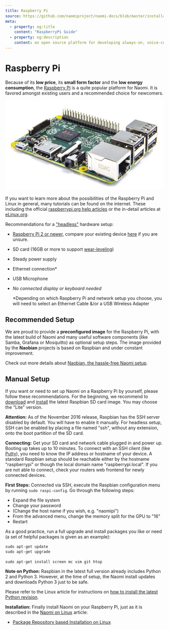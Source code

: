 ```yaml
---
title: Raspberry Pi
source: https://github.com/naomiproject/naomi-docs/blob/master/installation/rasppi.md
meta:
  - property: og:title
    content: "RaspberryPi Guide"
  - property: og:description
    content: an open source platform for developing always-on, voice-controlled applications
---
```


# Raspberry Pi

Because of its **low price**, its **small form factor** and the **low energy consumption**, the [Raspberry Pi](https://www.raspberrypi.org) is a quite popular platform for Naomi.
It is favored amongst existing users and a recommended choice for newcomers.

![Raspberry Pi 2 Model B](./system/rpi2b.png)

If you want to learn more about the possibilities of the Raspberry Pi and Linux in general, many tutorials can be found on the internet.
These including the official [raspberrypi.org help articles](https://www.raspberrypi.org/help) or the in-detail articles at [eLinux.org](http://elinux.org/RPi_Tutorials).

Recommendations for a ["headless"](https://en.wikipedia.org/wiki/Headless_computer) hardware setup:

- [Raspberry Pi 2 or newer](https://en.wikipedia.org/wiki/Raspberry_Pi#Specifications), compare your existing device [here](https://en.wikipedia.org/wiki/Raspberry_Pi#Connectors) if you are unsure.
- SD card (16GB or more to support [wear-leveling](https://en.wikipedia.org/wiki/Wear_leveling))
- Steady power supply
- Ethernet connection*
- USB Microphone
- *No connected display or keyboard needed*

    *Depending on which Raspberry Pi and network setup you choose, you will need to select an Ethernet Cable &/or a USB Wireless Adapter

## Recommended Setup

We are proud to provide a **preconfigured image** for the Raspberry Pi, with the latest build of Naomi and many useful software components (like Samba, Grafana or Mosquitto) as optional setup steps.
The image provided by the **Naobian** projects is based on Raspbian and under constant improvement.

Check out more details about [Naobian, the hassle-free Naomi setup](naobian.html).

## Manual Setup

If you want or need to set up Naomi on a Raspberry Pi by yourself, please follow these recommendations.
For the beginning, we recommend to [download](https://www.raspberrypi.org/downloads/raspbian) and [install](https://www.raspberrypi.org/documentation/installation/installing-images/README.md) the latest Raspbian SD card image.
You may choose the "Lite" version.

**Attention:**
As of the November 2016 release, Raspbian has the SSH server disabled by default.
You will have to enable it manually.
For headless setup, SSH can be enabled by placing a file named "ssh", without any extension, onto the boot partition of the SD card.

**Connecting:**
Get your SD card and network cable plugged in and power up.
Booting up takes up to 10 minutes.
To connect with an SSH client (like [Putty](https://www.raspberrypi.org/documentation/remote-access/ssh/windows.md)), you need to know the IP address or hostname of your device.
A standard Raspbian setup should be reachable either by the hostname "raspberrypi" or though the local domain name "raspberrypi.local".
If you are not able to connect, check your routers web frontend for newly connected devices.

**First Steps:**
Connected via SSH, execute the Raspbian configuration menu by running `sudo raspi-config`.
Go through the following steps:

- Expand the file system
- Change your password
- (Change the host name if you wish, e.g. "naomipi")
- From the advanced menu, change the memory split for the GPU to "16"
- Restart

As a good practice, run a full upgrade and install packages you like or need (a set of helpful packages is given as an example):

```shell
sudo apt-get update
sudo apt-get upgrade

sudo apt-get install screen mc vim git htop
```

**Note on Python:**
Raspbian in the latest full version already includes Python 2 and Python 3.
However, at the time of setup, the Naomi install updates and downloads Python 3 just to be safe.

Please refer to the Linux article for instructions on [how to install the latest Python revision](linux.html).

**Installation:**
Finally install Naomi on your Raspberry Pi, just as it is described in the [Naomi on Linux](linux.html) article:

- [Package Repository based Installation on Linux](linux.html#package-repository-installation)

<DocPreviousVersions/>
<EditPageLink/>
